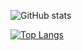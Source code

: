 ![GitHub stats](https://github-readme-stats.vercel.app/api?username=dishwasher-detergent&show_icons=true&theme=dracula)

[![Top Langs](https://github-readme-stats.vercel.app/api/top-langs/?username=dishwasher-detergent&theme=dracula&layout=compact)](https://github.com/anuraghazra/github-readme-stats)
